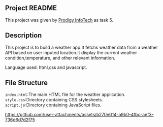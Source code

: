 ## Project README
This project was given by [Prodigy InfoTech](https://prodigyinfotech.dev/) as task 5.</br>

## Description

This project is to build a weather app.It fetchs weather data from a weather API based on user inputed location.It display the current weather condition,temperature, and other relevant information.


Language used: html,css and javascript.

## File Structure

```index.html```:The main HTML file for the weather application.</br>
```style.css```:Directory containing CSS stylesheets.</br>
```script.js```:Directory containing JavaScript files.


https://github.com/user-attachments/assets/b270e014-a9b0-4fbc-aef3-736d6d7d2f75
